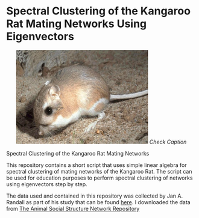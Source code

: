 # Spectral Clustering of the Kangaroo Rat Mating Networks Using Eigenvectors

<p align="center">
  <img src="Kangaroo-rat.jpg" width="350" height="250"/>
  <em>Check Caption</em>
</p>


Spectral Clustering of the Kangaroo Rat Mating Networks

This repository contains a short script that uses simple linear algebra for spectral clustering of mating networks of the Kangaroo Rat. The script can be used for education purposes to perform spectral clustering of networks using eigenvectors step by step. 

The data used and contained in this repository was collected by Jan A. Randall as part of his study that can be found [here](https://link.springer.com/article/10.1007/BF00172173). I downloaded the data from [The Animal Social Structure Network Repository](https://github.com/bansallab/asnr)

